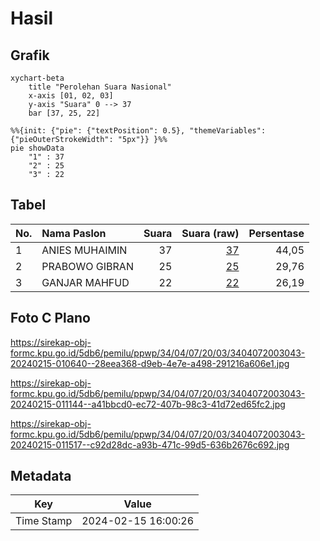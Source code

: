 # Hasil

## Grafik

```mermaid
xychart-beta
    title "Perolehan Suara Nasional"
    x-axis [01, 02, 03]
    y-axis "Suara" 0 --> 37
    bar [37, 25, 22]
```

```mermaid
%%{init: {"pie": {"textPosition": 0.5}, "themeVariables": {"pieOuterStrokeWidth": "5px"}} }%%
pie showData
    "1" : 37
    "2" : 25
    "3" : 22
```

## Tabel

| No. | Nama Paslon    | Suara | Suara (raw) | Persentase |
|:--- |:-------------- | -----:| -----------:| ----------:|
| 1   | ANIES MUHAIMIN | 37    | [37][p-1]   | 44,05      |
| 2   | PRABOWO GIBRAN | 25    | [25][p-2]   | 29,76      |
| 3   | GANJAR MAHFUD  | 22    | [22][p-3]   | 26,19      |


[p-1]: https://github.com/gigit-pemilu/pemilu-2024/blob/main/pilpres/hitung-suara/sub/34-di-yogyakarta/sub/04-sleman/sub/07-depok/sub/2003-condongcatur/sub/043-tps/sub/paslon-1.txt
[p-2]: https://github.com/gigit-pemilu/pemilu-2024/blob/main/pilpres/hitung-suara/sub/34-di-yogyakarta/sub/04-sleman/sub/07-depok/sub/2003-condongcatur/sub/043-tps/sub/paslon-2.txt
[p-3]: https://github.com/gigit-pemilu/pemilu-2024/blob/main/pilpres/hitung-suara/sub/34-di-yogyakarta/sub/04-sleman/sub/07-depok/sub/2003-condongcatur/sub/043-tps/sub/paslon-3.txt

## Foto C Plano

https://sirekap-obj-formc.kpu.go.id/5db6/pemilu/ppwp/34/04/07/20/03/3404072003043-20240215-010640--28eea368-d9eb-4e7e-a498-291216a606e1.jpg

https://sirekap-obj-formc.kpu.go.id/5db6/pemilu/ppwp/34/04/07/20/03/3404072003043-20240215-011144--a41bbcd0-ec72-407b-98c3-41d72ed65fc2.jpg

https://sirekap-obj-formc.kpu.go.id/5db6/pemilu/ppwp/34/04/07/20/03/3404072003043-20240215-011517--c92d28dc-a93b-471c-99d5-636b2676c692.jpg


## Metadata

| Key        | Value               |
| ---------- | ------------------- |
| Time Stamp | 2024-02-15 16:00:26 |



